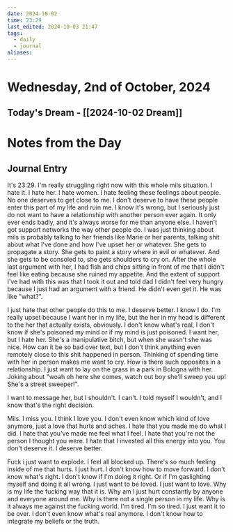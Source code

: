 ```yaml
---
date: 2024-10-02
time: 23:29
last_edited: 2024-10-03 21:47
tags:
  - daily
  - journal
aliases: 
---
```

# Wednesday, 2nd of October, 2024

## Today's Dream - [[2024-10-02 Dream]]

# Notes from the Day
## Journal Entry
It's 23:29. I'm really struggling right now with this whole mils situation. I hate it. I hate her. I hate women. I hate feeling these feelings about people. No one deserves to get close to me. I don't deserve to have these people enter this part of my life and ruin me. I know it's wrong, but I seriously just do not want to have a relationship with another person ever again. It only ever ends badly, and it's always worse for me than anyone else. I haven't got support networks the way other people do. I was just thinking about mils is probably talking to her friends like Marie or her parents, talking shit about what I've done and how I've upset her or whatever. She gets to propagate a story. She gets to paint a story where in evil or whatever. And she gets to be consoled to, she gets shoulders to cry on. After the whole last argument with her, I had fish and chips sitting in front of me that I didn't feel like eating because she ruined my appetite. And the extent of support I've had with this was that I took it out and told dad I didn't feel very hungry because I just had an argument with a friend. He didn't even get it. He was like "what?".

I just hate that other people do this to me. I deserve better. I know I do.
I'm really upset because I want her in my life, but the her in my head is different to the her that actually exists, obviously.
I don't know what's real, I don't know if she's poisoned my mind or if my mind is just poisoned. I want her, but I hate her. She's a manipulative bitch, but when she wasn't she was nice. How can it be so bad over text, but I don't think anything even remotely close to this shit happened in person.
Thinking of spending time with her in person makes me want to cry. How is there such opposites in a relationship. I just want to lay on the grass in a park in Bologna with her. Joking about "woah oh here she comes, watch out boy she'll sweep you up! She's a street sweeper!".

I want to message her, but I shouldn't. I can't. I told myself I wouldn't, and I know that's the right decision.

Mils. I miss you. I think I love you. I don't even know which kind of love anymore, just a love that hurts and aches. I hate that you made me do what I did. I hate that you've made me feel what I feel. I hate that you're not the person I thought you were. I hate that I invested all this energy into you. You don't deserve it. I deserve better.

Fuck i just want to explode. I feel all blocked up. There's so much feeling inside of me that hurts. I just hurt. I don't know how to move forward. I don't know what's right. I don't know if I'm doing it right. Or if I'm gaslighting myself and doing it all wrong. I just want to be loved. I just want to love. Why is my life the fucking way that it is. Why am I just hurt constantly by anyone and everyone around me. Why is there not a single person in my life. Why is it always me against the fucking world. I'm tired. I'm so tired. I just want it to be over. I don't even know what's real anymore. I don't know how to integrate my beliefs or the truth.
